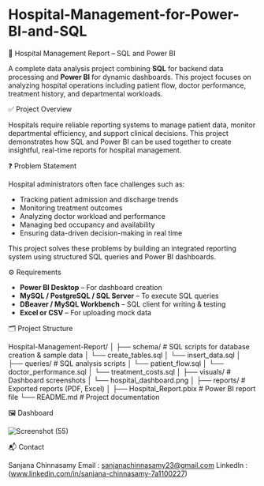 # Hospital-Management-for-Power-BI-and-SQL

🏥 Hospital Management Report – SQL and Power BI

A complete data analysis project combining **SQL** for backend data processing and **Power BI** for dynamic dashboards. This project focuses on analyzing hospital operations including patient flow, doctor performance, treatment history, and departmental workloads.

✅ Project Overview

Hospitals require reliable reporting systems to manage patient data, monitor departmental efficiency, and support clinical decisions. This project demonstrates how SQL and Power BI can be used together to create insightful, real-time reports for hospital management.

❓ Problem Statement

Hospital administrators often face challenges such as:
- Tracking patient admission and discharge trends
- Monitoring treatment outcomes
- Analyzing doctor workload and performance
- Managing bed occupancy and availability
- Ensuring data-driven decision-making in real time

This project solves these problems by building an integrated reporting system using structured SQL queries and Power BI dashboards.

⚙️ Requirements

- **Power BI Desktop** – For dashboard creation
- **MySQL / PostgreSQL / SQL Server** – To execute SQL queries
- **DBeaver / MySQL Workbench** – SQL client for writing & testing
- **Excel or CSV** – For uploading mock data

🗂️ Project Structure

Hospital-Management-Report/
│
├── schema/ # SQL scripts for database creation & sample data
│ └── create_tables.sql
│ └── insert_data.sql
│
├── queries/ # SQL analysis scripts
│ └── patient_flow.sql
│ └── doctor_performance.sql
│ └── treatment_costs.sql
│
├── visuals/ # Dashboard screenshots
│ └── hospital_dashboard.png
│
├── reports/ # Exported reports (PDF, Excel)
│
├── Hospital_Report.pbix # Power BI report file
└── README.md # Project documentation

🖼️ Dashboard

![Screenshot (55)](https://github.com/user-attachments/assets/5eb81570-dd74-4b4a-8212-efc6d953c014)

📬 Contact

Sanjana Chinnasamy
Email : sanjanachinnasamy23@gmail.com
LinkedIn : (www.linkedin.com/in/sanjana-chinnasamy-7a1100227)



